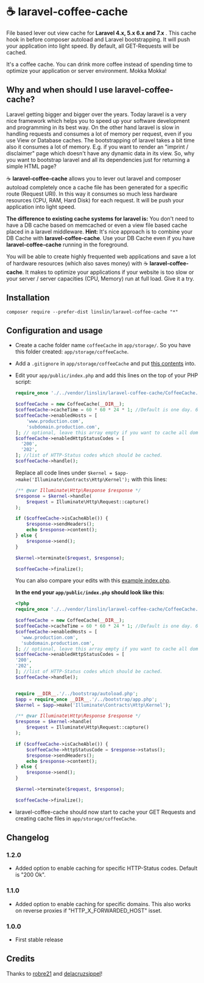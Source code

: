 # ☕ laravel-coffee-cache
File based lever out view cache for **Laravel 4.x, 5.x 6.x and 7.x** . This cache hook in before composer autoload and 
Laravel bootstrapping. It will push your application into light speed. By default, all GET-Requests will be cached.

It's a coffee cache. You can drink more coffee instead of spending time to optimize your application or server 
environment. Mokka Mokka!

## Why and when should I use laravel-coffee-cache?
Laravel getting bigger and bigger over the years. Today laravel is a very nice framework which helps you to speed up your
software development and programming in its best way. On the other hand laravel is slow in handling requests and consumes
a lot of memory per request, even if you use View or Database caches. The bootstrapping of laravel takes a bit time
also it consumes a lot of memory. E.g. if you want to render an "imprint / disclaimer" page which doesn't have any 
dynamic data in its view. So, why you want to bootstrap laravel and all its dependencies just for returning a simple
HTML page?

☕ **laravel-coffee-cache** allows you to lever out laravel and composer autoload completely once a cache file has been
generated for a specific route (Request URI). In this way it consumes so much less hardware resources (CPU, RAM, Hard Disk) 
for each request. It will be push your application into light speed. 

**The difference to existing cache systems for laravel is:** You don't need to have a DB cache based on memcached or 
even a view file based cache placed in a laravel middleware. **Hint:** It's nice approach is to combine your DB Cache with 
**laravel-coffee-cache**. Use your DB Cache even if you have **laravel-coffee-cache** running in the foreground. 

You will be able to create highly frequented web applications and save a lot of hardware resources 
(which also saves money) with ☕ **laravel-coffee-cache**. It makes to optimize your applications if your website is too slow
or your server / server capacities (CPU, Memory) run at full load. Give it a try. 

## Installation
    composer require --prefer-dist linslin/laravel-coffee-cache "*"

## Configuration and usage

- Create a cache folder name `coffeeCache` in `app/storage/`. So you have this folder created: `app/storage/coffeeCache`.
- Add a `.gitignore` in `app/storage/coffeeCache` and put [this contents](https://github.com/linslin/laravel-coffee-cache/blob/master/app/storage/coffeeCache/.gitignore) into. 
- Edit your `app/public/index.php` and add this lines on the top of your PHP script:

    ```php
    require_once './../vendor/linslin/laravel-coffee-cache/CoffeeCache.php';
    
    $coffeeCache = new CoffeeCache(__DIR__);
    $coffeeCache->cacheTime = 60 * 60 * 24 * 1; //Default is one day. 60 * 60 * 24 * 1 = 1 day
    $coffeeCache->enabledHosts = [
        'www.production.com',
        'subdomain.production.com',
    ]; // optional, leave this array empty if you want to cache all domains.
    $coffeeCache->enabledHttpStatusCodes = [
      '200',
      '202',
    ]; //list of HTTP-Status codes which should be cached.
    $coffeeCache->handle();
    ```
    Replace all code lines under `$kernel = $app->make('Illuminate\Contracts\Http\Kernel');` with this lines:
    ```php
    /** @var Illuminate\Http\Response $response */
    $response = $kernel->handle(
        $request = Illuminate\Http\Request::capture()
    );
    
    if ($coffeeCache->isCacheAble()) {
        $response->sendHeaders();
        echo $response->content();
    } else {
        $response->send();
    }
    
    $kernel->terminate($request, $response);
    
    $coffeeCache->finalize();
    ```
    You can also compare your edits with this [example index.php](https://github.com/linslin/laravel-coffee-cache/blob/master/app/public/index.php). 
    
    **In the end your `app/public/index.php` should look like this:**
    ```php
    <?php
    require_once './../vendor/linslin/laravel-coffee-cache/CoffeeCache.php';
    
    $coffeeCache = new CoffeeCache(__DIR__);
    $coffeeCache->cacheTime = 60 * 60 * 24 * 1; //Default is one day. 60 * 60 * 24 * 1 = 1 day
    $coffeeCache->enabledHosts = [
      'www.production.com',
      'subdomain.production.com',
    ]; // optional, leave this array empty if you want to cache all domains.
    $coffeeCache->enabledHttpStatusCodes = [
    '200',
    '202',
    ]; //list of HTTP-Status codes which should be cached.
    $coffeeCache->handle();
    
    
    require __DIR__.'/../bootstrap/autoload.php';
    $app = require_once __DIR__.'/../bootstrap/app.php';
    $kernel = $app->make('Illuminate\Contracts\Http\Kernel');
    
    /** @var Illuminate\Http\Response $response */
    $response = $kernel->handle(
        $request = Illuminate\Http\Request::capture()
    );
    
    if ($coffeeCache->isCacheAble()) {
        $coffeeCache->httpStatusCode = $response->status();
        $response->sendHeaders();
        echo $response->content();
    } else {
        $response->send();
    }
    
    $kernel->terminate($request, $response);
    
    $coffeeCache->finalize();
    ```
- laravel-coffee-cache should now start to cache your GET Requests and creating cache files in `app/storage/coffeeCache`.
     

## Changelog

### 1.2.0 
- Added option to enable caching for specific HTTP-Status codes. Default is "200 Ok".

### 1.1.0 
- Added option to enable caching for specific domains. This also works on reverse proxies if "HTTP_X_FORWARDED_HOST" isset.  

### 1.0.0 
- First stable release

## Credits
Thanks to [robre21](https://github.com/robre21) 
and [delacruzsippel](https://github.com/delacruzsippel)! 
